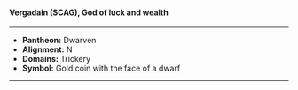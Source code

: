 #### Vergadain (SCAG), God of luck and wealth
___

- **Pantheon:** Dwarven
- **Alignment:** N
- **Domains:** Trickery
- **Symbol:** Gold coin with the face of a dwarf
___
